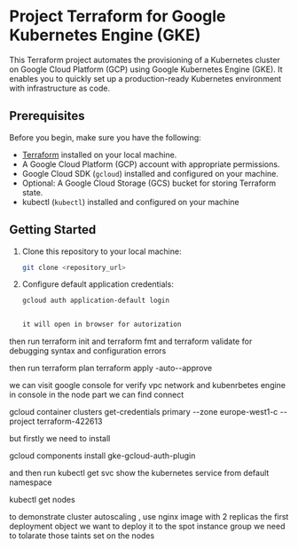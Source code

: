 # Project Terraform for Google Kubernetes Engine (GKE)

This Terraform project automates the provisioning of a Kubernetes cluster on Google Cloud Platform (GCP) using Google Kubernetes Engine (GKE). It enables you to quickly set up a production-ready Kubernetes environment with infrastructure as code.

## Prerequisites

Before you begin, make sure you have the following:

- [Terraform](https://www.terraform.io/) installed on your local machine.
- A Google Cloud Platform (GCP) account with appropriate permissions.
- Google Cloud SDK (`gcloud`) installed and configured on your machine.
- Optional: A Google Cloud Storage (GCS) bucket for storing Terraform state.
- kubectl (`kubectl`) installed and configured on your machine

## Getting Started

1. Clone this repository to your local machine:

   ```bash
   git clone <repository_url>


2. Configure default application credentials:

   ```bash
   gcloud auth application-default login


   it will open in browser for autorization

then run terraform init and terraform fmt and terraform validate for debugging syntax and configuration errors

then run terraform plan 
terraform apply -auto--approve


we can visit google console for verify vpc network and kubenrbetes engine
in console in the node part we can find connect 

gcloud container clusters get-credentials primary --zone europe-west1-c --project terraform-422613

but firstly we need to install 

gcloud components install gke-gcloud-auth-plugin  

and then run 
kubectl get svc
show the kubernetes service from default namespace

kubectl get nodes

to demonstrate cluster autoscaling , use nginx image with 2 replicas
the first deployment object
we want to deploy it to the spot instance group 
we need to tolarate those taints set on the nodes

